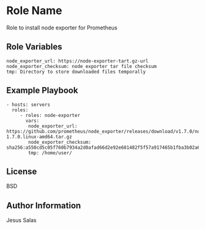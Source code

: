 Role Name
=========

Role to install node exporter for Prometheus


Role Variables
--------------

    node_exporter_url: https://node-exporter-tart.gz-url
    node_exporter_checksum: node exporter tar file checksum
    tmp: Directory to store downloaded files temporally


Example Playbook
----------------

    - hosts: servers
      roles:
         - roles: node-exporter
           vars:
            node_exporter_url: https://github.com/prometheus/node_exporter/releases/download/v1.7.0/node_exporter-1.7.0.linux-amd64.tar.gz
            node_exporter_checksum: sha256:a550cd5c05f760b7934a2d0afad66d2e92e681482f5f57a917465b1fba3b02a6
            tmp: /home/user/

License
-------

BSD

Author Information
------------------

Jesus Salas
